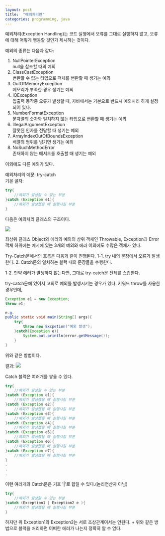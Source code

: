 ```yaml
---
layout: post
title:  "예외처리란"
categories: programming, java
--- 
```

예외처리(Exception Handling)는 코드 실행에서 오류를 그대로 실행하지 않고, 오류에 대해 어떻게 행동할 것인가 제시하는 것이다.  

예외의 종류는 다음과 같다:  
1. NullPointerException  
null을 참조할 때의 예외  
2. ClassCastException  
변환할 수 없는 타입으로 객체를 변환할 때 생기는 예외  
3. OutOfMemoryException  
메모리가 부족한 경우 생기는 예외  
4. IOException  
입출력 동작중 오류가 발생할 때, 자바에서는 기본으로 반드시 예외처리 하게 설정되어 있다.  
5. NumberFormatException  
문자열의 숫자와 일치하지 않는 타입으로 변환할 때 생기는 예외  
6. IllegalArgumentException  
잘못된 인자를 전달할 때 생기는 예외  
7. ArrayIndexOutOfBoundsException  
배열의 범위를 넘기면 생기는 예외  
8. NoSuchMethodError  
존재하지 않는 메서드를 호출할 때 생기는 예외  

이외에도 다른 예외가 있다.  
  
예외처리의 예문: try-catch  
기본 골자:  
```java  
try{
    //예외가 발생할 수 있는 부분
}catch (Exception e1){
    //예외가 발생했을 때 실행시킬 부분
}
```
다음은 예외처리 클래스의 구조이다.

<img src="https://cndiqor0512.github.io/img/예외처리.png">

최상위 클래스 Object와 에러와 예외의 상위 객체인 Throwable, Exception과 Error 객체 하위에는 예시에 있는 3개의 예외와 에러 이외에도 수많은 객체가 있다.

Try-Catch문에서의 흐름은 다음과 같이 진행된다.
1-1. try 내의 문장에서 오류가 발생한다.
2. Catch문의 일치하는 블럭 내의 문장들을 수행한다.

1-2. 만약 에러가 발생하지 않는다면, 그대로 try-catch문 전체를 스킵한다.

try-catch문에 있어서 고의로 예외를 발생시키는 경우가 있다. 키워드 throw를 사용한 경우인데, 
```java
Exception e1 = new Exception;
throw e1;

e.g.
public static void main(String[] args){
    try{
        throw new Excpetion("예외 발생");
    }catch(Exception e){
        System.out.println(error.getMessage());
    }
}
``` 
위와 같은 방법이다.

결과:
<img src="https://cndiqor0512.github.io/img/예외처리2.PNG">

Catch 블럭은 여러개를 쌓을 수 있다.
```java
try{
    //예외가 발생할 수 있는 부분
}catch (Exception e1){
    //예외가 발생했을 때 실행시킬 부분
}catch (Exception e2){
    //예외가 발생했을 때 실행시킬 부분
}catch (Exception e3){
    //예외가 발생했을 때 실행시킬 부분
}catch (Exception e4){
    //예외가 발생했을 때 실행시킬 부분
}catch (Exception e5){
    //예외가 발생했을 때 실행시킬 부분
}catch (Exception e6){
    //예외가 발생했을 때 실행시킬 부분
}catch (Exception e7){
    //예외가 발생했을 때 실행시킬 부분
}
.
.
.


```

이런 여러개의 Catch문은 기호 '|'로 합칠 수 있다.(논리연산자 아님)

```java
try{
    //예외가 발생할 수 있는 부분
}catch (Exception1 | Exception2 e ){
    //예외가 발생했을 때 실행시킬 부분
}
```
하지만 위 Exception1와 Exception2는 서로 조상관계여서는 안된다. + 위와 같은 방법으로 블럭을 처리하면 어떠한 에러가 나는지 정확히 알 수 없다.


